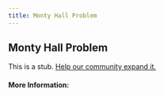 ```yaml
---
title: Monty Hall Problem
---
```


## Monty Hall Problem

This is a stub. [Help our community expand it.](https://github.com/freeCodeCamp/guide-articles/tree/master/articles/Logic/Monty-Hall-Problem/index.md)

<!-- The article goes here, in GitHub-flavored Markdown. Feel free to add YouTube videos, images, and CodePen/JSBin embeds  -->

#### More Information:
<!-- Please add any articles you think might be helpful to read before writing the article -->


